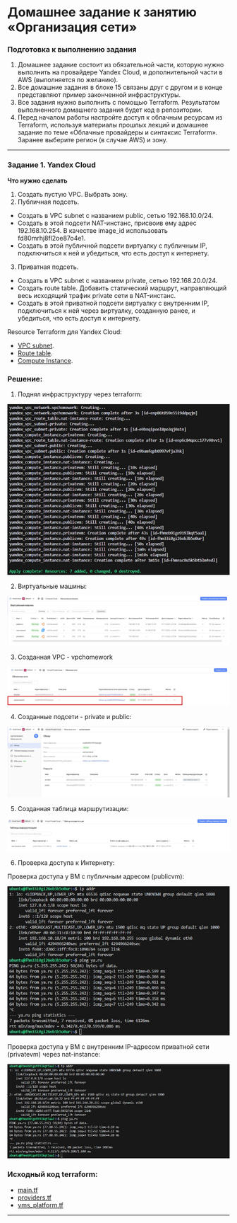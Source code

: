 # Домашнее задание к занятию «Организация сети»

### Подготовка к выполнению задания

1. Домашнее задание состоит из обязательной части, которую нужно выполнить на провайдере Yandex Cloud, и дополнительной части в AWS (выполняется по желанию). 
2. Все домашние задания в блоке 15 связаны друг с другом и в конце представляют пример законченной инфраструктуры.  
3. Все задания нужно выполнить с помощью Terraform. Результатом выполненного домашнего задания будет код в репозитории. 
4. Перед началом работы настройте доступ к облачным ресурсам из Terraform, используя материалы прошлых лекций и домашнее задание по теме «Облачные провайдеры и синтаксис Terraform». Заранее выберите регион (в случае AWS) и зону.

---
### Задание 1. Yandex Cloud 

**Что нужно сделать**

1. Создать пустую VPC. Выбрать зону.
2. Публичная подсеть.

 - Создать в VPC subnet с названием public, сетью 192.168.10.0/24.
 - Создать в этой подсети NAT-инстанс, присвоив ему адрес 192.168.10.254. В качестве image_id использовать fd80mrhj8fl2oe87o4e1.
 - Создать в этой публичной подсети виртуалку с публичным IP, подключиться к ней и убедиться, что есть доступ к интернету.
3. Приватная подсеть.
 - Создать в VPC subnet с названием private, сетью 192.168.20.0/24.
 - Создать route table. Добавить статический маршрут, направляющий весь исходящий трафик private сети в NAT-инстанс.
 - Создать в этой приватной подсети виртуалку с внутренним IP, подключиться к ней через виртуалку, созданную ранее, и убедиться, что есть доступ к интернету.

Resource Terraform для Yandex Cloud:

- [VPC subnet](https://registry.terraform.io/providers/yandex-cloud/yandex/latest/docs/resources/vpc_subnet).
- [Route table](https://registry.terraform.io/providers/yandex-cloud/yandex/latest/docs/resources/vpc_route_table).
- [Compute Instance](https://registry.terraform.io/providers/yandex-cloud/yandex/latest/docs/resources/compute_instance).

### Решение:

1. Поднял инфраструктуру через terraform:

![Скриншот](https://github.com/Tourker/Git_HW/blob/main/HW_Cloud/img/1/0.jpg)

2. Виртуальные машины:

![Скриншот](https://github.com/Tourker/Git_HW/blob/main/HW_Cloud/img/1/1.jpg)

3. Созданная VPC - vpchomework

![Скриншот](https://github.com/Tourker/Git_HW/blob/main/HW_Cloud/img/1/2.jpg)

4. Созданные подсети - private и public:

![Скриншот](https://github.com/Tourker/Git_HW/blob/main/HW_Cloud/img/1/3.jpg)

5. Созданная таблица маршрутизации:

![Скриншот](https://github.com/Tourker/Git_HW/blob/main/HW_Cloud/img/1/4.jpg)

6. Проверка доступа к Интернету:

Проверка доступа у ВМ с публичным адресом (publicvm):

![Скриншот](https://github.com/Tourker/Git_HW/blob/main/HW_Cloud/img/1/5_public.jpg)

Проверка доступа у ВМ с внутренним IP-адресом приватной сети (privatevm) через nat-instance:

![Скриншот](https://github.com/Tourker/Git_HW/blob/main/HW_Cloud/img/1/5_private.jpg)

### Исходный код terraform:

- [main.tf]()
- [providers.tf]()
- [vms_platform.tf]()

---